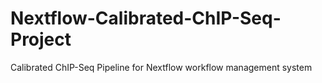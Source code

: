 # Nextflow-Calibrated-ChIP-Seq-Project
Calibrated ChIP-Seq Pipeline for Nextflow workflow management system
